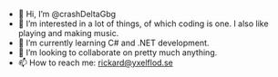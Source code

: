 - 👋 Hi, I’m @crashDeltaGbg
- 👀 I’m interested in a lot of things, of which coding is one. I also like playing and making music.
- 🌱 I’m currently learning C# and .NET development.
- 💞️ I’m looking to collaborate on pretty much anything.
- 📫 How to reach me: rickard@yxelflod.se

<!---
crashDeltaGbg/crashDeltaGbg is a ✨ special ✨ repository because its `README.md` (this file) appears on your GitHub profile.
You can click the Preview link to take a look at your changes.
--->
